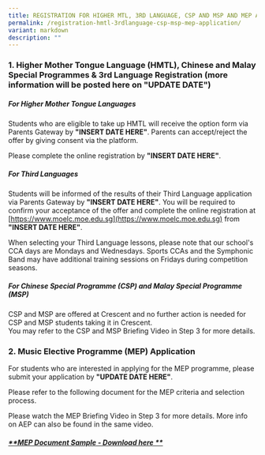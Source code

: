 ```yaml
---
title: REGISTRATION FOR HIGHER MTL, 3RD LANGUAGE, CSP AND MSP AND MEP APPLICATION
permalink: /registration-hmtl-3rdlanguage-csp-msp-mep-application/
variant: markdown
description: ""
---
```

### **1. Higher Mother Tongue Language (HMTL), Chinese and Malay Special Programmes &amp; 3rd Language Registration (more information will be posted here on "UPDATE DATE**")

##### **For Higher Mother Tongue Languages**<br>
Students who are eligible to take up HMTL will receive the option form via Parents Gateway by **"INSERT DATE HERE"**. Parents can accept/reject the offer by giving consent via the platform.

Please complete the online registration by **"INSERT DATE HERE"**.<br>

##### **For Third Languages**<br>
Students will be informed of the results of their Third Language application via Parents Gateway by **"INSERT DATE HERE"**. You will be required to confirm your acceptance of the offer and complete the online registration at [https://www.moelc.moe.edu.sg](https://www.moelc.moe.edu.sg) from **"INSERT DATE HERE"**.<br>

When selecting your Third Language lessons, please note that our school's CCA days are Mondays and Wednesdays. Sports CCAs and the Symphonic Band may have additional training sessions on Fridays during competition seasons.&nbsp;<br>

##### **For Chinese Special Programme (CSP) and Malay Special Programme (MSP)**<br>
CSP and MSP are offered at Crescent and no further action is needed for CSP and MSP students taking it in Crescent.&nbsp;<br>
You may refer to the CSP and MSP Briefing Video in Step 3 for more details.<br>


### **2. Music Elective Programme (MEP) Application**

For students who are interested in applying for the MEP programme, please submit your application by **"UPDATE DATE HERE"**.<br>
  
Please refer to the following document for the MEP criteria and selection process.<br>

Please watch the MEP Briefing Video in Step 3 for more details. More info on AEP can also be found in the same video.<br>


##### [**MEP Document Sample - Download here **](https://drive.google.com/file/d/1GosTLHaDQGOKgp6ldFSn0cODTqxzt1PC/view?usp=sharing)

